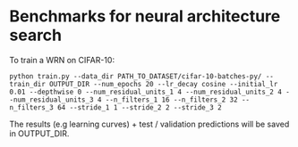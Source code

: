 # Benchmarks for neural architecture search

To train a WRN on CIFAR-10:

    python train.py --data_dir PATH_TO_DATASET/cifar-10-batches-py/ --train_dir OUTPUT_DIR --num_epochs 20 --lr_decay cosine --initial_lr 0.01 --depthwise 0 --num_residual_units_1 4 --num_residual_units_2 4 --num_residual_units_3 4 --n_filters_1 16 --n_filters_2 32 --n_filters_3 64 --stride_1 1 --stride_2 2 --stride_3 2
    
The results (e.g learning curves) + test / validation predictions will be saved in OUTPUT_DIR.
